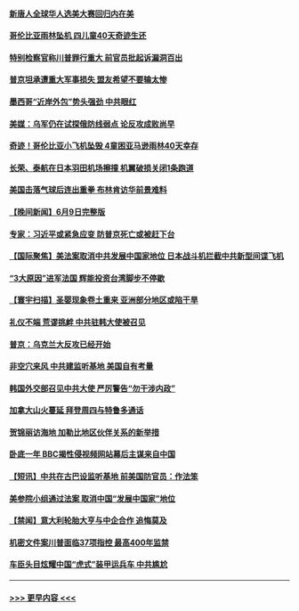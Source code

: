 #### [新唐人全球华人选美大赛回归内在美](../pages/prog202/a103728783.md?t=06110043) 
#### [哥伦比亚雨林坠机 四儿童40天奇迹生还](../pages/prog202/a103729169.md?t=06110043) 
#### [特别检察官称川普罪行重大 前官员批起诉漏洞百出](../pages/prog202/a103729075.md?t=06110043) 
#### [普京坦承遭重大军事损失 盟友希望不要输太惨](../pages/prog202/a103729078.md?t=06110043) 
#### [墨西哥“近岸外包”势头强劲 中共眼红](../pages/prog202/a103729072.md?t=06110043) 
#### [美媒：乌军仍在试探俄防线弱点 论反攻成败尚早](../pages/prog202/a103729036.md?t=06110043) 
#### [奇迹！哥伦比亚小飞机坠毁 4童困亚马逊雨林40天幸存](../pages/prog202/a103729027.md?t=06110043) 
#### [长荣、泰航在日本羽田机场擦撞 机翼破损关闭1条跑道](../pages/prog202/a103729019.md?t=06110043) 
#### [美国击落气球后连出重拳 布林肯访华前景难料](../pages/prog202/a103728979.md?t=06110043) 
#### [【晚间新闻】6月9日完整版](../pages/prog202/a103728886.md?t=06110043) 
#### [专家：习近平或紧急应变 防普京死亡或被赶下台](../pages/prog202/a103728876.md?t=06110043) 
#### [【国际聚焦】美法案取消中共发展中国家地位 日本战斗机拦截中共新型间谍飞机](../pages/prog202/a103728883.md?t=06110043) 
#### [“3大原因”进军法国 辉能投资台湾脚步不停歇](../pages/prog202/a103728916.md?t=06110043) 
#### [【寰宇扫描】圣婴现象卷土重来 亚洲部分地区或陷干旱](../pages/prog202/a103728880.md?t=06110043) 
#### [礼仪不端 荒谬挑衅 中共驻韩大使被召见](../pages/prog202/a103728793.md?t=06110043) 
#### [普京：乌克兰大反攻已经开始](../pages/prog202/a103728795.md?t=06110043) 
#### [非空穴来风 中共建监听基地 美国自有考量](../pages/prog202/a103728803.md?t=06110043) 
#### [韩国外交部召见中共大使 严厉警告“勿干涉内政”](../pages/prog202/a103728728.md?t=06110043) 
#### [加拿大山火蔓延 拜登周四与特鲁多通话](../pages/prog202/a103728671.md?t=06110043) 
#### [贺锦丽访海地 加勒比地区伙伴关系的新举措](../pages/prog202/a103728665.md?t=06110043) 
#### [卧底一年 BBC揭性侵视频网站幕后主谋来自中国](../pages/prog202/a103728667.md?t=06110043) 
#### [【短讯】中共在古巴设监听基地 前美国防官员：作法笨](../pages/prog202/a103728663.md?t=06110043) 
#### [美参院小组通过法案 取消中国“发展中国家”地位](../pages/prog202/a103728661.md?t=06110043) 
#### [【禁闻】意大利轮胎大亨与中企合作 追悔莫及](../pages/prog202/a103728597.md?t=06110043) 
#### [机密文件案川普面临37项指控 最高400年监禁](../pages/prog202/a103727237.md?t=06110043) 
#### [车臣头目炫耀中国“虎式”装甲运兵车 中共尴尬](../pages/prog202/a103728461.md?t=06110043) 

----
#### [ >>> 更早内容 <<< ](../indexes/prog202-earlier.md)
